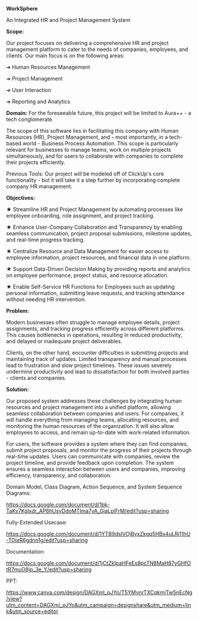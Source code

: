 **WorkSphere**

An Integrated HR and Project Management System


**Scope:**

 Our project focuses on delivering a comprehensive HR and project management platform to cater to the needs of companies, employees, and clients. Our main focus is on the following areas:
 
➔ Human Resources Management

➔ Project Management

➔ User Interaction

➔ Reporting and Analytics


**Domain:** For the foreseeable future, this project will be limited to Aura++ - a tech conglomerate. 

The scope of this software lies in facilitating this company with Human Resources (HR), Project Management, and - most importantly, in a tech-based world - Business Process Automation. This scope is particularly relevant for businesses to manage teams, work on multiple projects simultaneously, and for users to collaborate with companies to complete their projects efficiently.

Previous Tools: Our project will be modeled off of ClickUp's core functionality - but it will take it a step further by incorporating complete company HR management.


**Objectives:**

★ Streamline HR and Project Management by automating processes like employee onboarding, role assignment, and project tracking.

★ Enhance User-Company Collaboration and Transparency by enabling seamless communication, project proposal submissions, milestone updates, and real-time progress tracking.

★ Centralize Resource and Data Management for easier access to employee information, project resources, and financial data in one platform.

★ Support Data-Driven Decision Making by providing reports and analytics on employee performance, project status, and resource allocation.

★ Enable Self-Service HR Functions for Employees such as updating personal information, submitting leave requests, and tracking attendance without needing HR intervention.


**Problem:**

Modern businesses often struggle to manage employee details, project assignments, and tracking progress efficiently across different platforms. This causes bottlenecks in operations, resulting in reduced productivity, and delayed or inadequate project deliverables.

Clients, on the other hand, encounter difficulties in submitting projects and maintaining track of updates. Limited transparency and manual processes lead to frustration and slow project timelines. These issues severely undermine productivity and lead to dissatisfaction for both involved parties - clients and companies.


**Solution:**

Our proposed system addresses these challenges by integrating human resources and project management into a unified platform, allowing seamless collaboration between companies and users. For companies, it will handle everything from managing teams, allocating resources, and monitoring the human resources of the organization. It will also allow employees to access, and
remain up-to-date with work-related information.

For users, the software provides a system where they can find companies, submit project proposals, and monitor the progress of their projects through real-time updates. Users can communicate with companies, review the project timeline, and provide feedback upon completion. The system ensures a seamless interaction between users and companies, improving efficiency, transparency, and collaboration.


Domain Model, Class Diagram, Action Sequence, and System Sequence Diagrams: 

https://docs.google.com/document/d/1bk-TaKv7Kglxdr_AP6hUsyDdoMTIma7yA_GjaLplFrM/edit?usp=sharing


Fully-Extended Usecase:

https://docs.google.com/document/d/1YTB9dslVOjByxZkgq5HBx4uLRj11hU-TOixR6gdnn1g/edit?usp=sharing


Documentation:

https://docs.google.com/document/d/1jCtZkIpaHFeEs8pcTN8MaH87yGHfOtR7muO8jp_3e_Y/edit?usp=sharing


PPT:

https://www.canva.com/design/DAGXml_pJYo/T5YMynrTXCqkmjTw5nEcNg/view?utm_content=DAGXml_pJYo&utm_campaign=designshare&utm_medium=link&utm_source=editor
